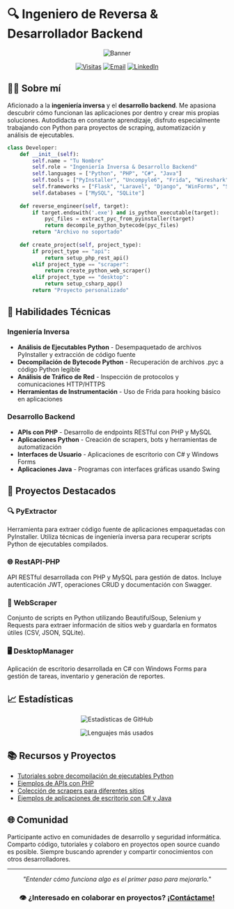 # 🔍 Ingeniero de Reversa & Desarrollador Backend

<div align="center">
  
  ![Banner](https://img.shields.io/badge/INGENIER%C3%8DA%20INVERSA-DESARROLLO%20BACKEND-black?style=for-the-badge&logo=github)
  
  [![Visitas](https://img.shields.io/badge/Visitas%20al%20perfil-1K-blue)](https://github.com/tuusuario)
  [![Email](https://img.shields.io/badge/Email-contacto%40ejemplo.com-red)](mailto:contacto@ejemplo.com)
  [![LinkedIn](https://img.shields.io/badge/LinkedIn-Conectemos-0077b5)](https://linkedin.com/in/tuusuario)

</div>

## 👨‍💻 Sobre mí

Aficionado a la **ingeniería inversa** y el **desarrollo backend**. Me apasiona descubrir cómo funcionan las aplicaciones por dentro y crear mis propias soluciones. Autodidacta en constante aprendizaje, disfruto especialmente trabajando con Python para proyectos de scraping, automatización y análisis de ejecutables.

```python
class Developer:
    def __init__(self):
        self.name = "Tu Nombre"
        self.role = "Ingeniería Inversa & Desarrollo Backend"
        self.languages = ["Python", "PHP", "C#", "Java"]
        self.tools = ["PyInstaller", "Uncompyle6", "Frida", "Wireshark", "Burp Suite Free"]
        self.frameworks = ["Flask", "Laravel", "Django", "WinForms", "Swing"]
        self.databases = ["MySQL", "SQLite"]
        
    def reverse_engineer(self, target):
        if target.endswith('.exe') and is_python_executable(target):
            pyc_files = extract_pyc_from_pyinstaller(target)
            return decompile_python_bytecode(pyc_files)
        return "Archivo no soportado"
        
    def create_project(self, project_type):
        if project_type == "api":
            return setup_php_rest_api()
        elif project_type == "scraper":
            return create_python_web_scraper()
        elif project_type == "desktop":
            return setup_csharp_app()
        return "Proyecto personalizado"
```

## 🔧 Habilidades Técnicas

### Ingeniería Inversa
- **Análisis de Ejecutables Python** - Desempaquetado de archivos PyInstaller y extracción de código fuente
- **Decompilación de Bytecode Python** - Recuperación de archivos .pyc a código Python legible
- **Análisis de Tráfico de Red** - Inspección de protocolos y comunicaciones HTTP/HTTPS
- **Herramientas de Instrumentación** - Uso de Frida para hooking básico en aplicaciones

### Desarrollo Backend
- **APIs con PHP** - Desarrollo de endpoints RESTful con PHP y MySQL
- **Aplicaciones Python** - Creación de scrapers, bots y herramientas de automatización
- **Interfaces de Usuario** - Aplicaciones de escritorio con C# y Windows Forms
- **Aplicaciones Java** - Programas con interfaces gráficas usando Swing

## 🚀 Proyectos Destacados

### 🔍 PyExtractor
Herramienta para extraer código fuente de aplicaciones empaquetadas con PyInstaller. Utiliza técnicas de ingeniería inversa para recuperar scripts Python de ejecutables compilados.

### 🌐 RestAPI-PHP
API RESTful desarrollada con PHP y MySQL para gestión de datos. Incluye autenticación JWT, operaciones CRUD y documentación con Swagger.

### 🤖 WebScraper
Conjunto de scripts en Python utilizando BeautifulSoup, Selenium y Requests para extraer información de sitios web y guardarla en formatos útiles (CSV, JSON, SQLite).

### 🖥️ DesktopManager
Aplicación de escritorio desarrollada en C# con Windows Forms para gestión de tareas, inventario y generación de reportes.

## 📈 Estadísticas

<div align="center">
  
  ![Estadísticas de GitHub](https://github-readme-stats.vercel.app/api?username=tuusuario&show_icons=true&theme=radical)
  
  ![Lenguajes más usados](https://github-readme-stats.vercel.app/api/top-langs/?username=tuusuario&layout=compact&theme=radical)
  
</div>

## 📚 Recursos y Proyectos

- [Tutoriales sobre decompilación de ejecutables Python](https://github.com/tuusuario/python-reverse)
- [Ejemplos de APIs con PHP](https://github.com/tuusuario/php-api-examples)
- [Colección de scrapers para diferentes sitios](https://github.com/tuusuario/web-scrapers)
- [Ejemplos de aplicaciones de escritorio con C# y Java](https://github.com/tuusuario/desktop-apps)

## 🌐 Comunidad

Participante activo en comunidades de desarrollo y seguridad informática. Comparto código, tutoriales y colaboro en proyectos open source cuando es posible. Siempre buscando aprender y compartir conocimientos con otros desarrolladores.

---

<div align="center">
  
  *"Entender cómo funciona algo es el primer paso para mejorarlo."*
  
  ### 👁️ ¿Interesado en colaborar en proyectos? [¡Contáctame!](mailto:contacto@ejemplo.com)
  
</div>
